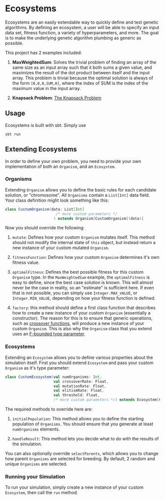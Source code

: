 # Ecosystems

Ecosystems are an easily extendable way to quickly define and test genetic algorithms. By defining an ecosystem, a user will be able to specify an input data set, fitness function, a variety of hyperparameters, and more. The goal is to make the underlying genetic algorithm plumbing as generic as possible.

This project has 2 examples included:

1. **MaxWeightedSum**: Solves the trivial problem of finding an array of the same size as an input array such that it both sums a given value, and maximizes the result of the dot product between itself and the input array. This problem is trivial because the optimal solution is always of the form `[0,0,0,SUM,0]`, where the index of SUM is the index of the maximum value in the input array.

2. **Knapsack Problem**: [The Knapsack Problem](https://en.wikipedia.org/wiki/Knapsack_problem)


## Usage

Ecosystems is built with sbt. Simply use
```
sbt run
```

## Extending Ecosystems

In order to define your own problem, you need to provide your own implementation of both an `Organism`, and an `Ecosystem`. 

### Organisms

Extending `Organism` allows you to define the basic rules for each candidate solution, or "chromosome". All `Organisms` contain a `List[Int]` data field. Your class definition might look something like this:

```scala
class CustomOrganism(data: List[Int]
                       /* more custom parameters */
                      ) extends Organism[CustomOrganism](data){
```

Now you should override the following:

1. `mutate`: Defines how your custom `Organism` mutates itself. This method should not modify the internal state of `this` object, but instead return a new instance of your custom mutated `Organism`.

2. `fitnessFunction`: Defines how your custom `Organism` determines it's own fitness value.

3. `optimalFitness`: Defines the best possible fitness for this custom `Organism` type. In the `MaxWeightedSum` example, the `optimalFitness` is easy to define, since the best case solution is known. This will almost never be the case in reality, so an "estimate" is sufficient here. If even that is not possible, you can simply use `Integer.MAX_VALUE`, or `Integer.MIN_VALUE`, depending on how your fitness function is defined. 

4. `factory`: this method should define a first class function that describes how to create a new instance of your custom `Organism` (essentially a constructor). The reason for this is to ensure that generic operations, such as [crossover functions](https://en.wikipedia.org/wiki/Crossover_(genetic_algorithm)), will produce a new instance of your custom `Organism`. This is also why the `Organism` class that you extend uses an [F-bounded type parameter](https://tpolecat.github.io/2015/04/29/f-bounds.html). 


### Ecosystems

Extending an `Ecosystem` allows you to define various properties about the simulation itself. First you should extend `Ecosystem` and pass your custom `Organism` as it's type parameter:

```scala
class CustomEcosystem(val numOrganisms: Int,
                      val crossoverRate: Float,
                      val mutationRate: Float,
                      val elitismRate: Float,
                      val threshold: Float,
                      /* more custom parameters */) extends Ecosystem[CustomOrganism] {
```

The required methods to override here are: 

1. `initialPopulation`: This method allows you to define the starting population of `Organisms`. You should ensure that you generate at least `numOrganisms` elements.

2. `handleResult`: This method lets you decide what to do with the results of the simulation.

You can also optionally override `selectParents`, which allows you to change how parent `Organisms` are selected for breeding. By default, 2 random and unique `Organisms` are selected.

### Running your Simulation

To run your simulation, simply create a new instance of your custom `Ecosystem`, then call the `run` method.

